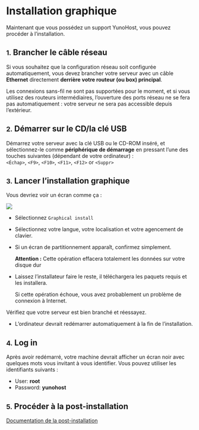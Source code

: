 # Installation graphique

Maintenant que vous possédez un support YunoHost, vous pouvez procéder à l’installation.

## <small>1.</small> Brancher le câble réseau

Si vous souhaitez que la configuration réseau soit configurée automatiquement, vous devez brancher votre serveur avec un câble **Ethernet** directement **derrière votre routeur (ou box) principal**.

Les connexions sans-fil ne sont pas supportées pour le moment, et si vous utilisez des routeurs intermédiaires, l’ouverture des ports réseau ne se fera pas automatiquement : votre serveur ne sera pas accessible depuis l’extérieur.

## <small>2.</small> Démarrer sur le CD/la clé USB

Démarrez votre serveur avec la clé USB ou le CD-ROM inséré, et sélectionnez-le comme **périphérique de démarrage** en pressant l’une des touches suivantes (dépendant de votre ordinateur) :    
```<Échap>```, ```<F9>```, ```<F10>```, ```<F11>```, ```<F12>``` or ```<Suppr>```

## <small>3.</small> Lancer l’installation graphique

Vous devriez voir un écran comme ça :

<img src="/images/virtualbox_3.png">


* Sélectionnez `Graphical install`

* Sélectionnez votre langue, votre localisation et votre agencement de clavier.

* Si un écran de partitionnement apparaît, confirmez simplement.

    <div class="alert alert-danger"><b>Attention :</b> Cette opération effacera totalement les données sur votre disque dur</div>

* Laissez l’installateur faire le reste, il téléchargera les paquets requis et les installera.

   <div class="alert alert-info">Si cette opération échoue, vous avez probablement un problème de connexion à Internet.    
Vérifiez que votre serveur est bien branché et réessayez.</div>

* L’ordinateur devrait redémarrer automatiquement à la fin de l’installation.

## <small>4.</small> Log in

Après avoir redémarré, votre machine devrait afficher un écran noir avec
quelques mots vous invitant à vous identifier. Vous pouvez utiliser les
identifiants suivants :

* User: **root**
* Password: **yunohost**

## <small>5.</small> Procéder à la post-installation

<a class="btn btn-lg btn-default" href="/postinstall_fr">Documentation de la post-installation</a>

